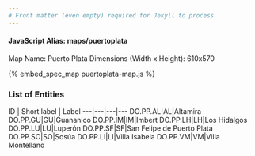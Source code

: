 ```yaml
---
# Front matter (even empty) required for Jekyll to process
---
```


#### JavaScript Alias: maps/puertoplata

Map Name: Puerto Plata
Dimensions (Width x Height): 610x570



{% embed_spec_map puertoplata-map.js %}

### List of Entities

ID | Short label | Label
---|---|---|---
DO.PP.AL|AL|Altamira
DO.PP.GU|GU|Guananico
DO.PP.IM|IM|Imbert
DO.PP.LH|LH|Los Hidalgos
DO.PP.LU|LU|Luperón
DO.PP.SF|SF|San Felipe de Puerto Plata
DO.PP.SO|SO|Sosúa
DO.PP.LI|LI|Villa Isabela
DO.PP.VM|VM|Villa Montellano